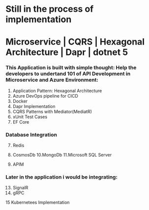 # Still in the process of implementation
# Microservice | CQRS | Hexagonal Architecture | Dapr | dotnet 5

### This Application is built with simple thought: Help the developers to undertand 101 of API Development in Microservice and Azure Environment:
1. Application Pattern: Hexagonal Architecture
2. Azure DevOps pipeline for CICD
3. Docker
4. Dapr Implementation
5. CQRS Patterns with Mediator(MediatR)
6. xUnit Test Cases
7. EF Core

### Database Integration
7. Redis
9. CosmosDb
10.MongoDb
11.Microsoft SQL Server

12. APIM

### Later in the application i would be integrating:
13. SignalR
14. gRPC

15 Kubernetees Implementation
